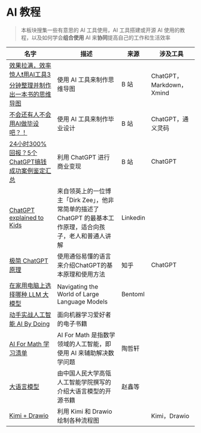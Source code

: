 # AI 教程

> 本板块搜集一些有意思的 AI 工具使用，AI 工具搭建或开源 AI 使用的教程，以及如何学会**组合使用** AI 来**协同**提高自己的工作和生活效率

| 名字                                                         | 描述                                                         | 来源     | 涉及工具                 |
| ------------------------------------------------------------ | ------------------------------------------------------------ | -------- | ------------------------ |
| [效果拉满，效率惊人❗用AI工具3分钟整理并制作出一本书的思维导图](https://www.bilibili.com/video/BV17h4y1A7Re/?spm_id_from=333.999.0.0&vd_source=fc31b4f33de669564b3e17f5585f1253) | 使用 AI 工具来制作思维导图                                   | B 站     | ChatGPT，Markdown，Xmind |
| [不会还有人不会用AI做毕设吧？！](https://www.bilibili.com/video/BV1iM411D7SE/?spm_id_from=333.999.0.0&vd_source=fc31b4f33de669564b3e17f5585f1253) | 使用 AI 工具来制作毕业设计                                   | B 站     | ChatGPT，通义灵码        |
| [24小时300%回报？5个ChatGPT搞钱成功案例鉴定汇总](https://www.bilibili.com/video/BV1pY4y197qQ/?spm_id_from=333.999.0.0&vd_source=fc31b4f33de669564b3e17f5585f1253) | 利用 ChatGPT 进行商业变现                                    | B 站     | ChatGPT                  |
| [ChatGPT explained to Kids](https://www.linkedin.com/posts/dirk-zee_chatgpt-explained-to-kids-explanations-for-activity-7067259962862772224-O4ZT) | 来自领英上的一位博主「Dirk Zee」，他非常简单的描述了 ChatGPT 的最基本工作原理，适合向孩子，老人和普通人讲解 | Linkedin |                          |
| [极简 ChatGPT 原理](https://www.zhihu.com/question/598243591/answer/3016818013) | 使用通俗易懂的语言来介绍ChatGPT的基本原理和使用方法          | 知乎     | ChatGPT                  |
| [在家用电脑上选择哪种 LLM 大模型](https://www.bentoml.com/blog/navigating-the-world-of-large-language-models) | Navigating the World of Large Language Models                | Bentoml  |                          |
| [动手实战人工智能 AI By Doing](https://aibydoing.com/intro#id2) | 面向机器学习爱好者的电子书籍                                 |          |                          |
| [AI For Math 学习清单](https://docs.google.com/document/d/1kD7H4E28656ua8jOGZ934nbH2HcBLyxcRgFDduH5iQ0/edit) | AI For Math 是指数学领域的人工智能，即使用 AI 来辅助解决数学问题 | 陶哲轩   |                          |
| [大语言模型](https://llmbook-zh.github.io/)                  | 由中国人民大学高瓴人工智能学院撰写的介绍大语言模型的开源书籍 | 赵鑫等   |                          |
| [Kimi + Drawio](https://www.xiaohongshu.com/explore/662631820000000001033ddc?xsec_token=ABv1AtAxmrz498m_Jp45-kJ7L7968uOVTKgwbqyGgC9N8=&xsec_source=pc_user) | 利用 Kimi 和 Drawio 绘制各种流程图                           |          | Kimi，Drawio             |
